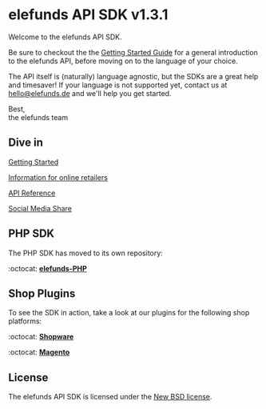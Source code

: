 elefunds API SDK v1.3.1
=======================

Welcome to the elefunds API SDK.

Be sure to checkout the the [Getting Started Guide](https://github.com/elefunds/elefunds-SDK/blob/master/Documentation/GettingStarted.md)
for a general introduction to the elefunds API, before moving on to the language of your choice.

The API itself is (naturally) language agnostic, but the SDKs are a great help and timesaver! If your language
is not supported yet, contact us at <hello@elefunds.de> and we'll help you get started.

Best,  
the elefunds team


## Dive in

[Getting Started](https://github.com/elefunds/elefunds-SDK/blob/master/Documentation/GettingStarted.md) 

[Information for online retailers](https://github.com/elefunds/elefunds-SDK/blob/master/Documentation/InformationForOnlineRetailers.md)

[API Reference](https://github.com/elefunds/elefunds-SDK/blob/master/Documentation/APIReference.md)

[Social Media Share](https://github.com/elefunds/elefunds-SDK/blob/master/Documentation/SocialMediaShare.md)


## PHP SDK

The PHP SDK has moved to its own repository:

:octocat: [**elefunds-PHP**](https://github.com/elefunds/elefunds-PHP)


## Shop Plugins

To see the SDK in action, take a look at our plugins for the following shop platforms:

:octocat: [**Shopware**](https://github.com/elefunds/elefunds-Shopware)

:octocat: [**Magento**](https://github.com/elefunds/elefunds-Magento)


## License

The elefunds API SDK is licensed under the [New BSD license](https://github.com/elefunds/elefunds-SDK/blob/master/LICENSE).
